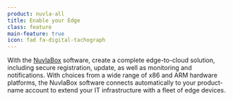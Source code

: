 ```yaml
---
product: nuvla-all
title: Enable your Edge
class: feature
main-feature: true
icon: fad fa-digital-tachograph
---
```


With the [NuvlaBox](/products-and-services/nuvlabox/overview) software, create a complete edge-to-cloud solution, including secure registration, update, as well as monitoring and notifications. With choices from a wide range of x86 and ARM hardware platforms, the NuvlaBox software connects automatically to your product-name account to extend your IT infrastructure with a fleet of edge devices.
